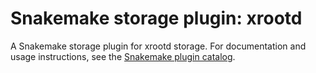 # Snakemake storage plugin: xrootd

A Snakemake storage plugin for xrootd storage.
For documentation and usage instructions, see the [Snakemake plugin catalog](https://snakemake.github.io/snakemake-plugin-catalog/plugins/storage/xrootd.html).
